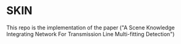 # SKIN
This repo is the implementation of the paper ("A Scene Knowledge Integrating Network For Transmission Line Multi-fitting Detection")
